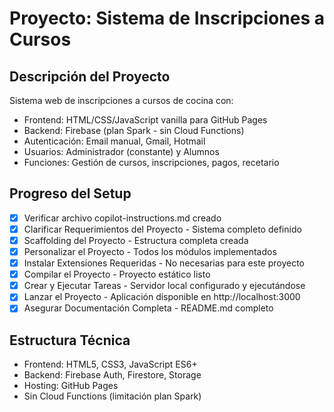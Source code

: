 <!-- Use this file to provide workspace-specific custom instructions to Copilot. For more details, visit https://code.visualstudio.com/docs/copilot/copilot-customization_use-a-githubcopilotinstructionsmd-file -->

# Proyecto: Sistema de Inscripciones a Cursos

## Descripción del Proyecto
Sistema web de inscripciones a cursos de cocina con:
- Frontend: HTML/CSS/JavaScript vanilla para GitHub Pages
- Backend: Firebase (plan Spark - sin Cloud Functions)
- Autenticación: Email manual, Gmail, Hotmail
- Usuarios: Administrador (constante) y Alumnos
- Funciones: Gestión de cursos, inscripciones, pagos, recetario

## Progreso del Setup

- [x] Verificar archivo copilot-instructions.md creado
- [x] Clarificar Requerimientos del Proyecto - Sistema completo definido
- [x] Scaffolding del Proyecto - Estructura completa creada
- [x] Personalizar el Proyecto - Todos los módulos implementados
- [x] Instalar Extensiones Requeridas - No necesarias para este proyecto
- [x] Compilar el Proyecto - Proyecto estático listo
- [x] Crear y Ejecutar Tareas - Servidor local configurado y ejecutándose
- [x] Lanzar el Proyecto - Aplicación disponible en http://localhost:3000
- [x] Asegurar Documentación Completa - README.md completo

## Estructura Técnica
- Frontend: HTML5, CSS3, JavaScript ES6+
- Backend: Firebase Auth, Firestore, Storage
- Hosting: GitHub Pages
- Sin Cloud Functions (limitación plan Spark)